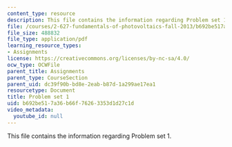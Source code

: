 ```yaml
---
content_type: resource
description: This file contains the information regarding Problem set 1.
file: /courses/2-627-fundamentals-of-photovoltaics-fall-2013/b692be517a36b66f76263353d1d27c1d_MIT2_627F13_pset1.pdf
file_size: 488832
file_type: application/pdf
learning_resource_types:
- Assignments
license: https://creativecommons.org/licenses/by-nc-sa/4.0/
ocw_type: OCWFile
parent_title: Assignments
parent_type: CourseSection
parent_uid: dc39f90b-bd8e-2eab-b87d-1a299ae17ea1
resourcetype: Document
title: Problem set 1
uid: b692be51-7a36-b66f-7626-3353d1d27c1d
video_metadata:
  youtube_id: null
---
```

This file contains the information regarding Problem set 1.